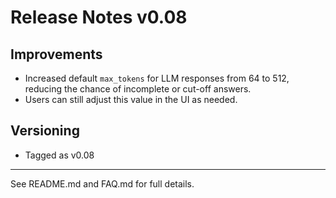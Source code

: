 # Release Notes v0.08

## Improvements
- Increased default `max_tokens` for LLM responses from 64 to 512, reducing the chance of incomplete or cut-off answers.
- Users can still adjust this value in the UI as needed.

## Versioning
- Tagged as v0.08

---
See README.md and FAQ.md for full details.
